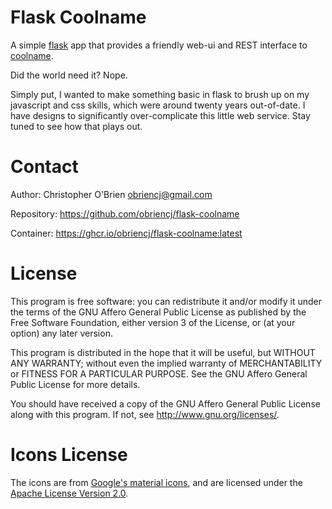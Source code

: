 # Flask Coolname

A simple [flask] app that provides a friendly web-ui and REST
interface to [coolname].

[flask]: https://github.com/pallets/flask/
[coolname]: https://github.com/alexanderlukanin13/coolname

Did the world need it? Nope.

Simply put, I wanted to make something basic in flask to brush
up on my javascript and css skills, which were around twenty years
out-of-date. I have designs to significantly over-complicate this
little web service. Stay tuned to see how that plays out.


# Contact

Author: Christopher O'Brien  <obriencj@gmail.com>

Repository: <https://github.com/obriencj/flask-coolname>

Container: <https://ghcr.io/obriencj/flask-coolname:latest>


# License

This program is free software: you can redistribute it and/or modify
it under the terms of the GNU Affero General Public License as published by
the Free Software Foundation, either version 3 of the License, or
(at your option) any later version.

This program is distributed in the hope that it will be useful,
but WITHOUT ANY WARRANTY; without even the implied warranty of
MERCHANTABILITY or FITNESS FOR A PARTICULAR PURPOSE.  See the
GNU Affero General Public License for more details.

You should have received a copy of the GNU Affero General Public License
along with this program.  If not, see <http://www.gnu.org/licenses/>.


# Icons License

The icons are from [Google's material icons][icons], and are licensed
under the [Apache License Version 2.0][apl2].

[icons]: https://fonts.google.com/icons
[apl2]: https://www.apache.org/licenses/LICENSE-2.0.html
